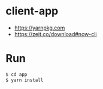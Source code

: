 # client-app

* https://yarnpkg.com
* https://zeit.co/download#now-cli

#  Run

```bash
$ cd app
$ yarn install
```